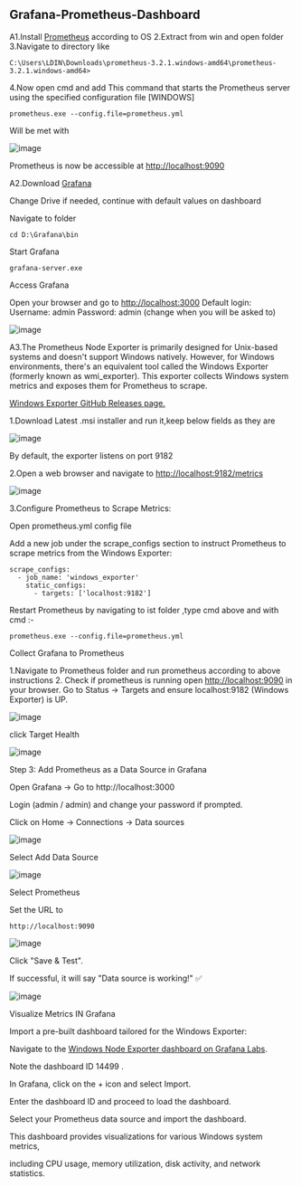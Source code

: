 ## Grafana-Prometheus-Dashboard

A1.Install [Prometheus](https://prometheus.io/download/) according to OS
2.Extract from win and open folder 
3.Navigate to directory like
      
    C:\Users\LDIN\Downloads\prometheus-3.2.1.windows-amd64\prometheus-3.2.1.windows-amd64>
    
4.Now open cmd and add This command that starts the Prometheus server using the specified configuration file
[WINDOWS]

    prometheus.exe --config.file=prometheus.yml

Will be met with 

![image](https://github.com/user-attachments/assets/dda883bb-4100-45a8-a954-b43982f68422)

Prometheus is now be accessible at [http://localhost:9090](http://localhost:9090)

A2.Download [Grafana](https://grafana.com/grafana/download)

Change Drive if needed, continue with default values on dashboard 

Navigate to folder 
    
    cd D:\Grafana\bin
    
Start Grafana

    grafana-server.exe

Access Grafana

Open your browser and go to [http://localhost:3000](http://localhost:3000)
Default login:
Username: admin
Password: admin (change when you will be asked to)

![image](https://github.com/user-attachments/assets/18b35015-2aed-4d6a-86a6-c0207a826ae4)


A3.The Prometheus Node Exporter is primarily designed for Unix-based systems and doesn't support Windows natively. 
However, for Windows environments, there's an equivalent tool called the Windows Exporter
(formerly known as wmi_exporter). 
This exporter collects Windows system metrics and exposes them for Prometheus to scrape.

[Windows Exporter GitHub Releases page.](https://github.com/prometheus-community/windows_exporter/releases)

1.Download Latest .msi installer and run it,keep below fields as they are 

![image](https://github.com/user-attachments/assets/4b6b681a-c3b5-46de-8bcd-8c29176a3b48)

By default, the exporter listens on port 9182

2.Open a web browser and navigate to [http://localhost:9182/metrics]([http://localhost:9182/metrics)

![image](https://github.com/user-attachments/assets/610d367f-a815-4523-90d7-9ba9d3b44601)

3.Configure Prometheus to Scrape Metrics:

Open prometheus.yml config file 

Add a new job under the scrape_configs section to instruct 
Prometheus to scrape metrics from the Windows Exporter:

    scrape_configs:
      - job_name: 'windows_exporter'
        static_configs:
          - targets: ['localhost:9182']


Restart Prometheus by navigating to ist folder ,type cmd above and with cmd :-

    prometheus.exe --config.file=prometheus.yml


Collect Grafana to Prometheus

1.Navigate to Prometheus folder and run prometheus according to above instructions 
2. Check if prometheus is running
  open [http://localhost:9090](http://localhost:9090) in your browser.
  Go to Status → Targets and ensure localhost:9182 (Windows Exporter) is UP.

  ![image](https://github.com/user-attachments/assets/88e27d4b-7351-4941-bec8-558e5e9d5e51)

  click Target Health

  ![image](https://github.com/user-attachments/assets/4046cce7-88da-4c38-a2fb-0cec283a3ac4)

Step 3: Add Prometheus as a Data Source in Grafana

Open Grafana → Go to http://localhost:3000

Login (admin / admin) and change your password if prompted.

Click on Home -> Connections -> Data sources 

![image](https://github.com/user-attachments/assets/6124c3bd-661e-4cf3-ba4b-9c875c93967b)

Select Add Data Source 

![image](https://github.com/user-attachments/assets/4507ba22-f08f-486a-8c58-b08e9ae6eb1c)

Select Prometheus 

Set the URL to

    http://localhost:9090

![image](https://github.com/user-attachments/assets/4bc18bfc-77f9-44cf-93de-306597315427)

Click "Save & Test".

If successful, it will say "Data source is working!" ✅

![image](https://github.com/user-attachments/assets/ab2cc729-7cce-40b9-aa90-22cc9c63023b)

Visualize Metrics IN Grafana 

Import a pre-built dashboard tailored for the Windows Exporter:​

Navigate to the [Windows Node Exporter dashboard on Grafana Labs](https://grafana.com/grafana/dashboards/14499-windows-node/).

Note the dashboard ID 14499 .

In Grafana, click on the + icon and select Import.

Enter the dashboard ID and proceed to load the dashboard.

Select your Prometheus data source and import the dashboard.

This dashboard provides visualizations for various Windows system metrics,

including CPU usage, memory utilization, disk activity, and network statistics.












  

  




